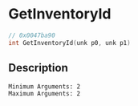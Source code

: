 # GetInventoryId
```c
// 0x0047ba90
int GetInventoryId(unk p0, unk p1)
```
## Description
```
Minimum Arguments: 2
Maximum Arguments: 2
```
